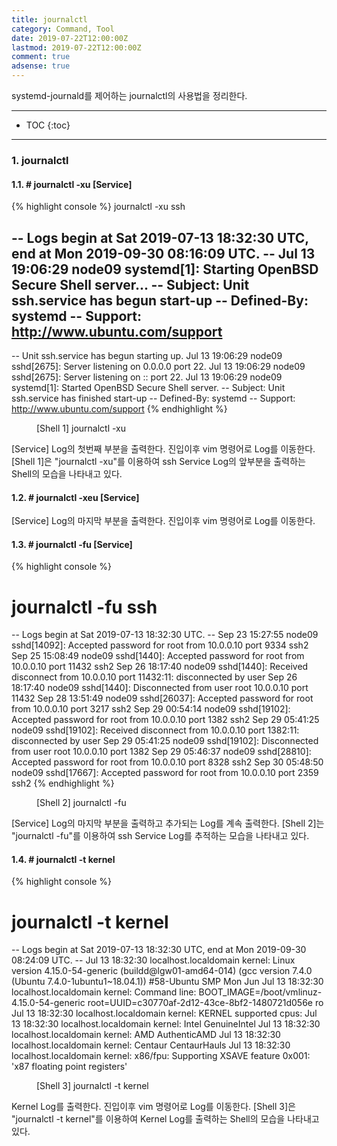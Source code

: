 ```yaml
---
title: journalctl
category: Command, Tool
date: 2019-07-22T12:00:00Z
lastmod: 2019-07-22T12:00:00Z
comment: true
adsense: true
---
```


systemd-journald를 제어하는 journalctl의 사용법을 정리한다.

***

* TOC
{:toc}

***

### 1. journalctl

#### 1.1. # journalctl -xu [Service]

{% highlight console %}
journalctl -xu ssh

-- Logs begin at Sat 2019-07-13 18:32:30 UTC, end at Mon 2019-09-30 08:16:09 UTC. --
Jul 13 19:06:29 node09 systemd[1]: Starting OpenBSD Secure Shell server...
-- Subject: Unit ssh.service has begun start-up
-- Defined-By: systemd
-- Support: http://www.ubuntu.com/support
--
-- Unit ssh.service has begun starting up.
Jul 13 19:06:29 node09 sshd[2675]: Server listening on 0.0.0.0 port 22.
Jul 13 19:06:29 node09 sshd[2675]: Server listening on :: port 22.
Jul 13 19:06:29 node09 systemd[1]: Started OpenBSD Secure Shell server.
-- Subject: Unit ssh.service has finished start-up
-- Defined-By: systemd
-- Support: http://www.ubuntu.com/support
{% endhighlight %}
<figure>
<figcaption class="caption">[Shell 1] journalctl -xu</figcaption>
</figure>

[Service] Log의 첫번째 부분을 출력한다. 진입이후 vim 명령어로 Log를 이동한다. [Shell 1]은 "journalctl -xu"를 이용하여 ssh Service Log의 앞부분을 출력하는 Shell의 모습을 나타내고 있다.

#### 1.2. # journalctl -xeu [Service]

[Service] Log의 마지막 부분을 출력한다. 진입이후 vim 명령어로 Log를 이동한다.

#### 1.3. # journalctl -fu [Service]

{% highlight console %}
# journalctl -fu ssh
-- Logs begin at Sat 2019-07-13 18:32:30 UTC. --
Sep 23 15:27:55 node09 sshd[14092]: Accepted password for root from 10.0.0.10 port 9334 ssh2
Sep 25 15:08:49 node09 sshd[1440]: Accepted password for root from 10.0.0.10 port 11432 ssh2
Sep 26 18:17:40 node09 sshd[1440]: Received disconnect from 10.0.0.10 port 11432:11: disconnected by user
Sep 26 18:17:40 node09 sshd[1440]: Disconnected from user root 10.0.0.10 port 11432
Sep 28 13:51:49 node09 sshd[26037]: Accepted password for root from 10.0.0.10 port 3217 ssh2
Sep 29 00:54:14 node09 sshd[19102]: Accepted password for root from 10.0.0.10 port 1382 ssh2
Sep 29 05:41:25 node09 sshd[19102]: Received disconnect from 10.0.0.10 port 1382:11: disconnected by user
Sep 29 05:41:25 node09 sshd[19102]: Disconnected from user root 10.0.0.10 port 1382
Sep 29 05:46:37 node09 sshd[28810]: Accepted password for root from 10.0.0.10 port 8328 ssh2
Sep 30 05:48:50 node09 sshd[17667]: Accepted password for root from 10.0.0.10 port 2359 ssh2
{% endhighlight %}
<figure>
<figcaption class="caption">[Shell 2] journalctl -fu</figcaption>
</figure>

[Service] Log의 마지막 부분을 출력하고 추가되는 Log를 계속 출력한다. [Shell 2]는 "journalctl -fu"를 이용하여 ssh Service Log를 추적하는 모습을 나타내고 있다.

#### 1.4. # journalctl -t kernel

{% highlight console %}
 # journalctl -t kernel
-- Logs begin at Sat 2019-07-13 18:32:30 UTC, end at Mon 2019-09-30 08:24:09 UTC. --
Jul 13 18:32:30 localhost.localdomain kernel: Linux version 4.15.0-54-generic (buildd@lgw01-amd64-014) (gcc version 7.4.0 (Ubuntu 7.4.0-1ubuntu1~18.04.1)) #58-Ubuntu SMP Mon Jun
Jul 13 18:32:30 localhost.localdomain kernel: Command line: BOOT_IMAGE=/boot/vmlinuz-4.15.0-54-generic root=UUID=c30770af-2d12-43ce-8bf2-1480721d056e ro
Jul 13 18:32:30 localhost.localdomain kernel: KERNEL supported cpus:
Jul 13 18:32:30 localhost.localdomain kernel:   Intel GenuineIntel
Jul 13 18:32:30 localhost.localdomain kernel:   AMD AuthenticAMD
Jul 13 18:32:30 localhost.localdomain kernel:   Centaur CentaurHauls
Jul 13 18:32:30 localhost.localdomain kernel: x86/fpu: Supporting XSAVE feature 0x001: 'x87 floating point registers'
<figure>
<figcaption class="caption">[Shell 3] journalctl -t kernel </figcaption>
</figure>

Kernel Log를 출력한다. 진입이후 vim 명령어로 Log를 이동한다. [Shell 3]은 "journalctl -t kernel"를 이용하여 Kernel Log를 출력하는 Shell의 모습을 나타내고 있다.
